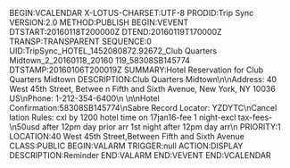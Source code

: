 BEGIN:VCALENDAR
X-LOTUS-CHARSET:UTF-8
PRODID:Trip Sync
VERSION:2.0
METHOD:PUBLISH
BEGIN:VEVENT
DTSTART:20160118T200000Z
DTEND:20160119T170000Z
TRANSP:TRANSPARENT
SEQUENCE:0
UID:TripSync_HOTEL_1452080872.92672_Club Quarters Midtown_2_20160118_20160
 119_58308SB145774
DTSTAMP:20160106T200019Z
SUMMARY:Hotel Reservation for Club Quarters Midtown
DESCRIPTION:Club Quarters Midtown\n\nAddress: 40 West 45th Street\, Betwee
 n Fifth and Sixth Avenue\, New York\, NY 10036 US\nPhone: 1-212-354-6400\n
 \n\nHotel Confirmation:58308SB145774\nSabre Record Locator: YZDYTC\nCancel
 lation Rules: cxl by 1200 hotel time on 17jan16-fee 1 night-excl tax-fees-
 \n50usd after 12pm day prior arr 1st night after 12pm day arr\n
PRIORITY:1
LOCATION:40 West 45th Street\,Between Fifth and Sixth Avenue
CLASS:PUBLIC
BEGIN:VALARM
TRIGGER:null
ACTION:DISPLAY
DESCRIPTION:Reminder
END:VALARM
END:VEVENT
END:VCALENDAR
<!--stackedit_data:
eyJoaXN0b3J5IjpbLTcwOTM0NDU2OF19
-->